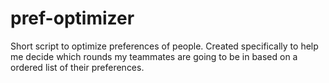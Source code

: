 pref-optimizer
==============

Short script to optimize preferences of people. Created specifically to help me decide which rounds my teammates are going to be in based on a ordered list of their preferences.
